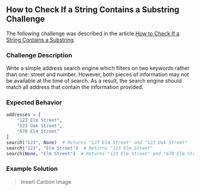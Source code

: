 ## How to Check If a String Contains a Substring Challenge

The following challenge was described in the article 
[How to Check If a String Contains a Substring](https://therenegadecoder.com/code/how-to-check-if-a-string-contains-a-substring-in-python/#challenge).

### Challenge Description

Write a simple address search engine which filters on two keywords rather than one: street and number.
However, both pieces of information may not be available at the time of search. As a result,
the search engine should match all address that contain the information provided. 

### Expected Behavior

```python
addresses = [
    "123 Elm Street",
    "123 Oak Street",
    "678 Elm Street"
]
search("123", None)  # Returns "123 Elm Street" and "123 Oak Street"
search("123", "Elm Street")  # Returns "123 Elm Street"
search(None, "Elm Street")  # Returns "123 Elm Street" and "678 Elm Street"
```

### Example Solution

> Insert Carbon Image
